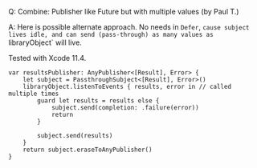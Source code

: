 Q: Combine: Publisher like Future but with multiple values (by Paul T.)

A: Here is possible alternate approach. No needs in `Defer`, `cause subject lives idle, and can send (pass-through) as many values as `libraryObject` will live.

Tested with Xcode 11.4.

```
var resultsPublisher: AnyPublisher<[Result], Error> {
    let subject = PassthroughSubject<[Result], Error>()
    libraryObject.listenToEvents { results, error in // called multiple times
        guard let results = results else {
            subject.send(completion: .failure(error))
            return
        }

        subject.send(results)
    }
    return subject.eraseToAnyPublisher()
}
```
